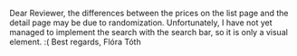 Dear Reviewer, 
the differences between the prices on the list page and the detail page may be due to randomization.
Unfortunately, I have not yet managed to implement the search with the search bar, so it is only a visual element. :(
Best regards,
Flóra Tóth
